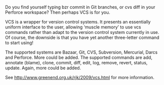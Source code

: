 Do you find yourself typing bzr commit in Git branches, or cvs diff in your Perforce workspace? Then perhaps VCS is for you.

VCS is a wrapper for version control systems. It presents an essentially uniform interface to the user, allowing ‘muscle memory’ to use vcs commands rather than adapt to the version control system currently in use. Of course, the downside is that you have yet another three-letter command to start using!

The supported systems are Bazaar, Git, CVS, Subversion, Mercurial, Darcs and Perforce. More could be added. The supported commands are add, annotate (blame), clone, commit, diff, edit, log, remove, revert, status, update. Again, more could be added.

See http://www.greenend.org.uk/rjk/2009/vcs.html for more information.